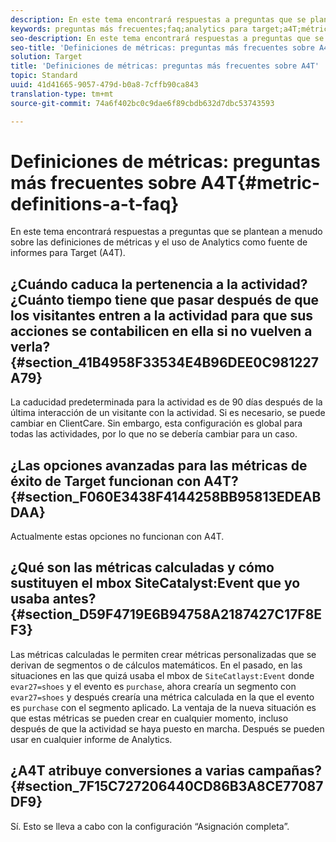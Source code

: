 ```yaml
---
description: En este tema encontrará respuestas a preguntas que se plantean a menudo sobre las definiciones de métricas y el uso de Analytics como fuente de informes para Target (A4T).
keywords: preguntas más frecuentes;faq;analytics para target;a4T;métrica;definiciones de métricas
seo-description: En este tema encontrará respuestas a preguntas que se plantean a menudo sobre las definiciones de métricas y el uso de Analytics como fuente de informes para Target (A4T).
seo-title: 'Definiciones de métricas: preguntas más frecuentes sobre A4T'
solution: Target
title: 'Definiciones de métricas: preguntas más frecuentes sobre A4T'
topic: Standard
uuid: 41d41665-9057-479d-b0a8-7cffb90ca843
translation-type: tm+mt
source-git-commit: 74a6f402bc0c9dae6f89cbdb632d7dbc53743593

---
```



# Definiciones de métricas: preguntas más frecuentes sobre A4T{#metric-definitions-a-t-faq}

En este tema encontrará respuestas a preguntas que se plantean a menudo sobre las definiciones de métricas y el uso de Analytics como fuente de informes para Target (A4T).

## ¿Cuándo caduca la pertenencia a la actividad? ¿Cuánto tiempo tiene que pasar después de que los visitantes entren a la actividad para que sus acciones se contabilicen en ella si no vuelven a verla?   {#section_41B4958F33534E4B96DEE0C981227A79}

La caducidad predeterminada para la actividad es de 90 días después de la última interacción de un visitante con la actividad. Si es necesario, se puede cambiar en ClientCare. Sin embargo, esta configuración es global para todas las actividades, por lo que no se debería cambiar para un caso.

## ¿Las opciones avanzadas para las métricas de éxito de Target funcionan con A4T?   {#section_F060E3438F4144258BB95813EDEABDAA}

Actualmente estas opciones no funcionan con A4T.

## ¿Qué son las métricas calculadas y cómo sustituyen el mbox SiteCatalyst:Event que yo usaba antes?   {#section_D59F4719E6B94758A2187427C17F8EF3}

Las métricas calculadas le permiten crear métricas personalizadas que se derivan de segmentos o de cálculos matemáticos. En el pasado, en las situaciones en las que quizá usaba el mbox de `SiteCatlayst:Event` donde `evar27=shoes` y el evento es `purchase`, ahora crearía un segmento con `evar27=shoes` y después crearía una métrica calculada en la que el evento es `purchase` con el segmento aplicado. La ventaja de la nueva situación es que estas métricas se pueden crear en cualquier momento, incluso después de que la actividad se haya puesto en marcha. Después se pueden usar en cualquier informe de Analytics.

## ¿A4T atribuye conversiones a varias campañas?   {#section_7F15C727206440CD86B3A8CE77087DF9}

Sí. Esto se lleva a cabo con la configuración “Asignación completa”.
